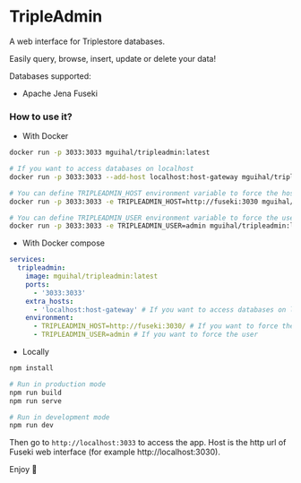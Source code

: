 # TripleAdmin

A web interface for Triplestore databases.


Easily query, browse, insert, update or delete your data!

Databases supported:
- Apache Jena Fuseki

### How to use it?

- With Docker

```bash
docker run -p 3033:3033 mguihal/tripleadmin:latest

# If you want to access databases on localhost
docker run -p 3033:3033 --add-host localhost:host-gateway mguihal/tripleadmin:latest

# You can define TRIPLEADMIN_HOST environment variable to force the host
docker run -p 3033:3033 -e TRIPLEADMIN_HOST=http://fuseki:3030 mguihal/tripleadmin:latest

# You can define TRIPLEADMIN_USER environment variable to force the user
docker run -p 3033:3033 -e TRIPLEADMIN_USER=admin mguihal/tripleadmin:latest
```

- With Docker compose

```yaml
services:
  tripleadmin:
    image: mguihal/tripleadmin:latest
    ports:
      - '3033:3033'
    extra_hosts:
      - 'localhost:host-gateway' # If you want to access databases on localhost
    environment:
      - TRIPLEADMIN_HOST=http://fuseki:3030/ # If you want to force the host
      - TRIPLEADMIN_USER=admin # If you want to force the user
```

- Locally

```bash
npm install

# Run in production mode
npm run build
npm run serve

# Run in development mode
npm run dev
```

Then go to `http://localhost:3033` to access the app.
Host is the http url of Fuseki web interface (for example http://localhost:3030).

Enjoy 🎉
